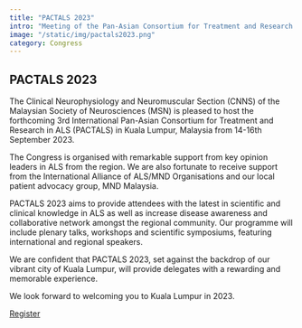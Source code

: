 ```yaml
---
title: "PACTALS 2023"
intro: "Meeting of the Pan-Asian Consortium for Treatment and Research in ALS"
image: "/static/img/pactals2023.png"
category: Congress
---
```


## PACTALS 2023

The Clinical Neurophysiology and Neuromuscular Section (CNNS) of the Malaysian Society of Neurosciences (MSN) is pleased to host the forthcoming 3rd International Pan-Asian Consortium for Treatment and Research in ALS (PACTALS) in Kuala Lumpur, Malaysia from 14-16th September 2023.

The Congress is organised with remarkable support from key opinion leaders in ALS from the region. We are also fortunate to receive support from the International Alliance of ALS/MND Organisations and our local patient advocacy group, MND Malaysia.

PACTALS 2023 aims to provide attendees with the latest in scientific and clinical knowledge in ALS as well as increase disease awareness and collaborative network amongst the regional community. Our programme will include plenary talks, workshops and scientific symposiums, featuring international and regional speakers.

We are confident that PACTALS 2023, set against the backdrop of our vibrant city of Kuala Lumpur, will provide delegates with a rewarding and memorable experience.

We look forward to welcoming you to Kuala Lumpur in 2023.

[Register](https://pactals2023.com/online_registration.php)